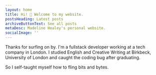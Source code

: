 ```yaml
---
layout: home
title: Hi! 👋 Welcome to my website.
postsHeading: Latest posts
archiveButtonText: See all posts
metaDesc: Madeline Healey's personal website.
socialImage: ''
---
```


Thanks for surfing on by. I'm a fullstack developer working at a tech company in London. I studied English and Creative Writing at Birkbeck, University of London and caught the coding bug after graduating.


So I self-taught myself how to fling bits and bytes.
